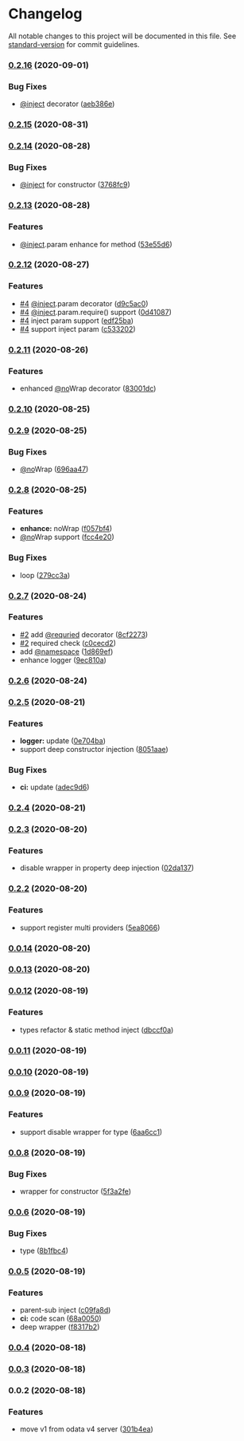 # Changelog

All notable changes to this project will be documented in this file. See [standard-version](https://github.com/conventional-changelog/standard-version) for commit guidelines.

### [0.2.16](https://github.com/newdash/inject/compare/v0.2.15...v0.2.16) (2020-09-01)


### Bug Fixes

* [@inject](https://github.com/inject) decorator ([aeb386e](https://github.com/newdash/inject/commit/aeb386ecca80c6f8498445affa06a59a782711f2))

### [0.2.15](https://github.com/newdash/inject/compare/v0.2.14...v0.2.15) (2020-08-31)

### [0.2.14](https://github.com/newdash/inject/compare/v0.2.13...v0.2.14) (2020-08-28)


### Bug Fixes

* [@inject](https://github.com/inject) for constructor ([3768fc9](https://github.com/newdash/inject/commit/3768fc905436a9fb83fd4a965d4b64d0b7f933eb))

### [0.2.13](https://github.com/newdash/inject/compare/v0.2.12...v0.2.13) (2020-08-28)


### Features

* [@inject](https://github.com/inject).param enhance for method ([53e55d6](https://github.com/newdash/inject/commit/53e55d613944213ad46e235bb76728f4b7d82792))

### [0.2.12](https://github.com/newdash/inject/compare/v0.2.11...v0.2.12) (2020-08-27)


### Features

* [#4](https://github.com/newdash/inject/issues/4) [@inject](https://github.com/inject).param decorator ([d9c5ac0](https://github.com/newdash/inject/commit/d9c5ac0f4176a8db7f5838aaaba2e36e552df464))
* [#4](https://github.com/newdash/inject/issues/4) [@inject](https://github.com/inject).param.require() support ([0d41087](https://github.com/newdash/inject/commit/0d41087d7764ac83078c0ffd2d4133ec63616e0d))
* [#4](https://github.com/newdash/inject/issues/4) inject param support ([edf25ba](https://github.com/newdash/inject/commit/edf25ba480bf0891b229344029e791ae20f260a4))
* [#4](https://github.com/newdash/inject/issues/4) support inject param ([c533202](https://github.com/newdash/inject/commit/c533202fb87f6fd513767f22ac4c8919c01100da))

### [0.2.11](https://github.com/newdash/inject/compare/v0.2.9...v0.2.11) (2020-08-26)


### Features

* enhanced [@no](https://github.com/no)Wrap decorator ([83001dc](https://github.com/newdash/inject/commit/83001dcfeea87cc8514186d4df9eb0e54441bea7))

### [0.2.10](https://github.com/newdash/inject/compare/v0.2.9...v0.2.10) (2020-08-25)

### [0.2.9](https://github.com/newdash/inject/compare/v0.2.8...v0.2.9) (2020-08-25)


### Bug Fixes

* [@no](https://github.com/no)Wrap ([696aa47](https://github.com/newdash/inject/commit/696aa47b7c42123211bacfdefc2788b873571a92))

### [0.2.8](https://github.com/newdash/inject/compare/v0.2.7...v0.2.8) (2020-08-25)


### Features

* **enhance:** noWrap ([f057bf4](https://github.com/newdash/inject/commit/f057bf46766f1a7cc5a4b1b2c85b0475b6f29871))
* [@no](https://github.com/no)Wrap support ([fcc4e20](https://github.com/newdash/inject/commit/fcc4e20d02a57e7d0f98baa89f16ec303e7c60b8))


### Bug Fixes

* loop ([279cc3a](https://github.com/newdash/inject/commit/279cc3a0e2ccc0bf9e6288c477b1a655ce261bf1))

### [0.2.7](https://github.com/newdash/inject/compare/v0.2.6...v0.2.7) (2020-08-24)


### Features

* [#2](https://github.com/newdash/inject/issues/2) add [@requried](https://github.com/requried) decorator ([8cf2273](https://github.com/newdash/inject/commit/8cf22731db677e93e49de25650d4c3ed3c2117ff))
* [#2](https://github.com/newdash/inject/issues/2) required check ([c0cecd2](https://github.com/newdash/inject/commit/c0cecd2bc03f077fdc7208a7f29aca62ea4ec786))
* add [@namespace](https://github.com/namespace) ([1d869ef](https://github.com/newdash/inject/commit/1d869ef0c51115abebc61b0cc9e53ece6d9ed1cf))
* enhance logger ([9ec810a](https://github.com/newdash/inject/commit/9ec810a1eafdd223e46a0fa741c063be660df598))

### [0.2.6](https://github.com/newdash/inject/compare/v0.2.5...v0.2.6) (2020-08-24)

### [0.2.5](https://github.com/newdash/inject/compare/v0.2.4...v0.2.5) (2020-08-21)


### Features

* **logger:** update ([0e704ba](https://github.com/newdash/inject/commit/0e704bab790e302d1fd7d6ecd8f38bc9f8bcf642))
* support deep constructor injection ([8051aae](https://github.com/newdash/inject/commit/8051aae11abd9c6008df000e293ccd73417d0176))


### Bug Fixes

* **ci:** update ([adec9d6](https://github.com/newdash/inject/commit/adec9d6c18f5de6bf907ed9e0e2f2b1b545eb9fc))

### [0.2.4](https://github.com/newdash/inject/compare/v0.2.3...v0.2.4) (2020-08-21)

### [0.2.3](https://github.com/newdash/inject/compare/v0.2.2...v0.2.3) (2020-08-20)


### Features

* disable wrapper in property deep injection ([02da137](https://github.com/newdash/inject/commit/02da137c2943d3956413554525a7c5618cf503b6))

### [0.2.2](https://github.com/newdash/inject/compare/v0.0.14...v0.2.2) (2020-08-20)


### Features

* support register multi providers ([5ea8066](https://github.com/newdash/inject/commit/5ea80664555b5a7b54859a1ad1046a29513242a2))

### [0.0.14](https://github.com/newdash/inject/compare/v0.0.13...v0.0.14) (2020-08-20)

### [0.0.13](https://github.com/newdash/inject/compare/v0.0.12...v0.0.13) (2020-08-20)

### [0.0.12](https://github.com/newdash/inject/compare/v0.0.11...v0.0.12) (2020-08-19)


### Features

* types refactor & static method inject ([dbccf0a](https://github.com/newdash/inject/commit/dbccf0af48f5a565e6cb74b149c8b2ec4e8cd498))

### [0.0.11](https://github.com/newdash/inject/compare/v0.0.10...v0.0.11) (2020-08-19)

### [0.0.10](https://github.com/newdash/inject/compare/v0.0.9...v0.0.10) (2020-08-19)

### [0.0.9](https://github.com/newdash/inject/compare/v0.0.8...v0.0.9) (2020-08-19)


### Features

* support disable wrapper for type ([6aa6cc1](https://github.com/newdash/inject/commit/6aa6cc10a05675a8ebfc2b716f48f2c690d43c4c))

### [0.0.8](https://github.com/newdash/inject/compare/v0.0.6...v0.0.8) (2020-08-19)


### Bug Fixes

* wrapper for constructor ([5f3a2fe](https://github.com/newdash/inject/commit/5f3a2fe4159cb9de0bddd71b86fe717ebd10090d))

### [0.0.6](https://github.com/newdash/inject/compare/v0.0.5...v0.0.6) (2020-08-19)


### Bug Fixes

* type ([8b1fbc4](https://github.com/newdash/inject/commit/8b1fbc4df3514d3b16d6c2a122dba676d01fd0a7))

### [0.0.5](https://github.com/newdash/inject/compare/v0.0.4...v0.0.5) (2020-08-19)


### Features

* parent-sub inject ([c09fa8d](https://github.com/newdash/inject/commit/c09fa8d85f4c134c7d3c7b0c25f2ab483332831e))
* **ci:** code scan ([68a0050](https://github.com/newdash/inject/commit/68a00502250a60a5a35cf0b25a2e13e7859b037c))
* deep wrapper ([f8317b2](https://github.com/newdash/inject/commit/f8317b2a501c4ed379662c9e16c9d1ed5ba848d5))

### [0.0.4](https://github.com/newdash/inject/compare/v0.0.3...v0.0.4) (2020-08-18)

### [0.0.3](https://github.com/newdash/inject/compare/v0.0.2...v0.0.3) (2020-08-18)

### 0.0.2 (2020-08-18)


### Features

* move v1 from odata v4 server ([301b4ea](https://github.com/newdash/inject/commit/301b4ea49bf7de88e55f66997d05722e2da7d46d))
